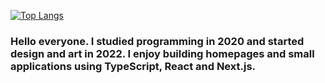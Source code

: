 [![Top Langs](https://github-readme-stats.vercel.app/api/top-langs/?username=hiromichi-code&layout=compact&show_icons=true&theme=radical)](https://github.com/anuraghazra/github-readme-stats)
<br />

### Hello everyone. I studied programming in 2020 and started design and art in 2022. I enjoy building homepages and small applications using TypeScript, React and Next.js.
<!--
**hiromichi-code/hiromichi-code** is a ✨ _special_ ✨ repository because its `README.md` (this file) appears on your GitHub profile.

Here are some ideas to get you started:

- 🔭 I’m currently working on ...
- 🌱 I’m currently learning ...
- 👯 I’m looking to collaborate on ...
- 🤔 I’m looking for help with ...
- 💬 Ask me about ...
- 📫 How to reach me: ...
- 😄 Pronouns: ...
- ⚡ Fun fact: ...
-->
